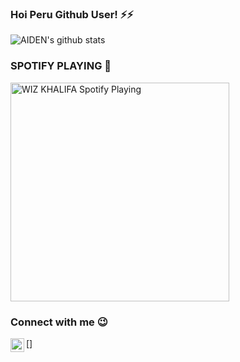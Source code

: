 ### Hoi Peru Github User! ⚡⚡

![AIDEN's github stats](https://github-readme-stats.vercel.app/api?username=Aid-3n)


### SPOTIFY PLAYING 🎵

<img src="https://now-playing-codestackr.vercel.app/api/spotify-playing" alt="WIZ KHALIFA Spotify Playing" width="350" />

### Connect with me 😉

[<img align="left" alt="@AID_3N | Telegram" width="22px" src="https://cdn.jsdelivr.net/npm/simple-icons@3.5.0/icons/telegram.svg" />]

